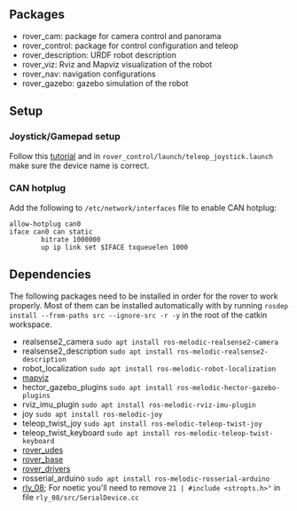 ## Packages

* rover_cam: package for camera control and panorama
* rover_control: package for control configuration and teleop
* rover_description: URDF robot description
* rover_viz: Rviz and Mapviz visualization of the robot
* rover_nav: navigation configurations
* rover_gazebo: gazebo simulation of the robot

## Setup
### Joystick/Gamepad setup
Follow this [tutorial](http://wiki.ros.org/joy/Tutorials/ConfiguringALinuxJoystick) and in `rover_control/launch/teleop_joystick.launch` make sure the device name is correct.

### CAN hotplug
Add the following to `/etc/network/interfaces` file to enable CAN hotplug:
```
allow-hotplug can0
iface can0 can static
        bitrate 1000000
        up ip link set $IFACE txqueuelen 1000
```

## Dependencies

The following packages need to be installed in order for the rover to work properly. Most of them can be installed automatically with by running `rosdep install --from-paths src --ignore-src -r -y` in the root of the catkin workspace.

* realsense2_camera `sudo apt install ros-melodic-realsense2-camera`
* realsense2_description `sudo apt install ros-melodic-realsense2-description`
* robot_localization `sudo apt install ros-melodic-robot-localization`
* [mapviz](https://swri-robotics.github.io/mapviz/)
* hector_gazebo_plugins `sudo apt install ros-melodic-hector-gazebo-plugins`
* rviz_imu_plugin `sudo apt install ros-melodic-rviz-imu-plugin`
* joy `sudo apt install ros-melodic-joy`
* teleop_twist_joy `sudo apt install ros-melodic-teleop-twist-joy`
* teleop_twist_keyboard `sudo apt install ros-melodic-teleop-twist-keyboard`
* [rover_udes](https://github.com/robotique-udes/rover_udes)
* [rover_base](https://github.com/robotique-udes/rover_base)
* [rover_drivers](https://github.com/robotique-udes/rover_drivers)
* rosserial_arduino `sudo apt install ros-melodic-rosserial-arduino`
* [rly_08](https://github.com/RobotnikAutomation/rly_08); For noetic you'll need to remove `21 | #include <stropts.h>"` in file `rly_08/src/SerialDevice.cc`

